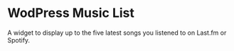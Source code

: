 # WodPress Music List

A widget to display up to the five latest songs you listened to on Last.fm or Spotify.